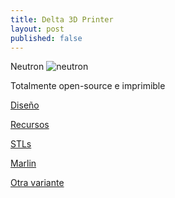 ```yaml
---
title: Delta 3D Printer
layout: post
published: false
---
```

Neutron
![neutron](https://cults.s3.amazonaws.com/uploaders/2993262/illustration-file/3a00a82d-8030-4c0a-81a7-7f083cc1c95d/sgfdw_large.jpg)

Totalmente open-source e imprimible

[Diseño](https://cults3d.com/en/tool/neutron-open-source-3d-printer?utm_source=newsletter&utm_medium=e-mail&utm_campaign=NL35)

[Recursos](http://www.atom3dp.com/zh/mini/#neutron)

[STLs](http://www.thingiverse.com/thing:2149660)

[Marlin](https://github.com/atom3dp/Neutron)

[Otra variante](http://www.thingiverse.com/thing:1666370)

